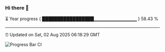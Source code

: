 ### Hi there 👋

⏳ Year progress { █████████████████▁▁▁▁▁▁▁▁▁▁▁▁▁ } 58.43 %

---

⏰ Updated on Sat, 02 Aug 2025 06:18:29 GMT

![Progress Bar CI](https://github.com/code-lakshay/GitHub-Actions-Demo/workflows/Progress%20Bar%20CI/badge.svg)
